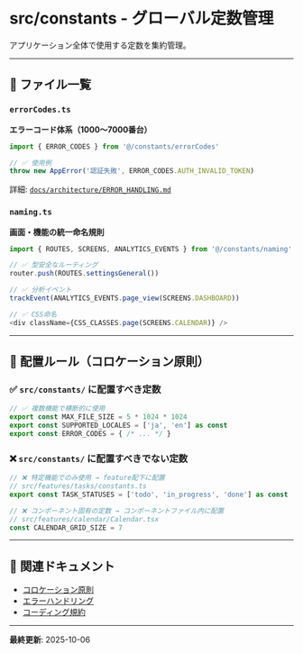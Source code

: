# src/constants - グローバル定数管理

アプリケーション全体で使用する定数を集約管理。

---

## 📁 ファイル一覧

### `errorCodes.ts`
**エラーコード体系（1000〜7000番台）**

```typescript
import { ERROR_CODES } from '@/constants/errorCodes'

// ✅ 使用例
throw new AppError('認証失敗', ERROR_CODES.AUTH_INVALID_TOKEN)
```

詳細: [`docs/architecture/ERROR_HANDLING.md`](../../docs/architecture/ERROR_HANDLING.md)

### `naming.ts`
**画面・機能の統一命名規則**

```typescript
import { ROUTES, SCREENS, ANALYTICS_EVENTS } from '@/constants/naming'

// ✅ 型安全なルーティング
router.push(ROUTES.settingsGeneral())

// ✅ 分析イベント
trackEvent(ANALYTICS_EVENTS.page_view(SCREENS.DASHBOARD))

// ✅ CSS命名
<div className={CSS_CLASSES.page(SCREENS.CALENDAR)} />
```

---

## 🚨 配置ルール（コロケーション原則）

### ✅ `src/constants/` に配置すべき定数

```typescript
// ✅ 複数機能で横断的に使用
export const MAX_FILE_SIZE = 5 * 1024 * 1024
export const SUPPORTED_LOCALES = ['ja', 'en'] as const
export const ERROR_CODES = { /* ... */ }
```

### ❌ `src/constants/` に配置すべきでない定数

```typescript
// ❌ 特定機能でのみ使用 → feature配下に配置
// src/features/tasks/constants.ts
export const TASK_STATUSES = ['todo', 'in_progress', 'done'] as const

// ❌ コンポーネント固有の定数 → コンポーネントファイル内に配置
// src/features/calendar/Calendar.tsx
const CALENDAR_GRID_SIZE = 7
```

---

## 📖 関連ドキュメント

- [コロケーション原則](../CLAUDE.md#6-ファイル配置コロケーション原則)
- [エラーハンドリング](../../docs/architecture/ERROR_HANDLING.md)
- [コーディング規約](../CLAUDE.md)

---

**最終更新**: 2025-10-06